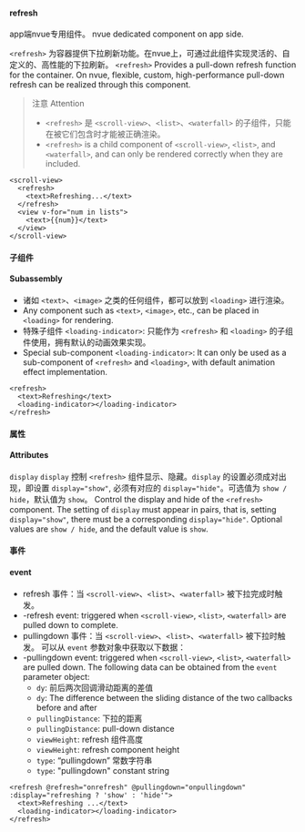 #### refresh

app端nvue专用组件。
nvue dedicated component on app side.

`<refresh>` 为容器提供下拉刷新功能。在nvue上，可通过此组件实现灵活的、自定义的、高性能的下拉刷新。
`<refresh>` Provides a pull-down refresh function for the container. On nvue, flexible, custom, high-performance pull-down refresh can be realized through this component.

> 注意
> Attention
> - `<refresh>` 是 `<scroll-view>`、`<list>`、`<waterfall>` 的子组件，只能在被它们包含时才能被正确渲染。
> - `<refresh>` is a child component of `<scroll-view>`, `<list>`, and `<waterfall>`, and can only be rendered correctly when they are included.






```
<scroll-view>
  <refresh>
    <text>Refreshing...</text>
  </refresh>
  <view v-for="num in lists">
    <text>{{num}}</text>
  </view>
</scroll-view>
```

#### 子组件
#### Subassembly

- 诸如 `<text>`、`<image>` 之类的任何组件，都可以放到 `<loading>` 进行渲染。
- Any component such as `<text>`, `<image>`, etc., can be placed in `<loading>` for rendering.
- 特殊子组件 `<loading-indicator>`: 只能作为 `<refresh>` 和 `<loading>` 的子组件使用，拥有默认的动画效果实现。
- Special sub-component `<loading-indicator>`: It can only be used as a sub-component of `<refresh>` and `<loading>`, with default animation effect implementation.

```
<refresh>
  <text>Refreshing</text>
  <loading-indicator></loading-indicator>
</refresh>
```

#### 属性
#### Attributes

`display`
`display`
控制 `<refresh>` 组件显示、隐藏。`display` 的设置必须成对出现，即设置 `display="show"`, 必须有对应的 `display="hide"`。可选值为 `show / hide`，默认值为 `show`。
Control the display and hide of the `<refresh>` component. The setting of `display` must appear in pairs, that is, setting `display="show"`, there must be a corresponding `display="hide"`. Optional values are `show / hide`, and the default value is `show`.

#### 事件
#### event
- refresh 事件：当 `<scroll-view>`、`<list>`、`<waterfall>` 被下拉完成时触发。
- -refresh event: triggered when `<scroll-view>`, `<list>`, `<waterfall>` are pulled down to complete.
- pullingdown 事件：当 `<scroll-view>`、`<list>`、`<waterfall>` 被下拉时触发。 可以从 `event` 参数对象中获取以下数据：
- -pullingdown event: triggered when `<scroll-view>`, `<list>`, `<waterfall>` are pulled down. The following data can be obtained from the `event` parameter object:
  - `dy`: 前后两次回调滑动距离的差值
  - `dy`: The difference between the sliding distance of the two callbacks before and after
  - `pullingDistance`: 下拉的距离
  - `pullingDistance`: pull-down distance
  - `viewHeight`: refresh 组件高度
  - `viewHeight`: refresh component height
  - `type`: “pullingdown” 常数字符串
  - `type`: "pullingdown" constant string

```
<refresh @refresh="onrefresh" @pullingdown="onpullingdown" :display="refreshing ? 'show' : 'hide'">
  <text>Refreshing ...</text>
  <loading-indicator></loading-indicator>
</refresh>
```

